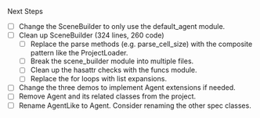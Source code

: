 
Next Steps
- [ ] Change the SceneBuilder to only use the default_agent module.
- [ ] Clean up SceneBuilder (324 lines, 260 code)
  - [ ] Replace the parse methods (e.g. parse_cell_size) with the composite pattern like the ProjectLoader.
  - [ ] Break the scene_builder module into multiple files. 
  - [ ] Clean up the hasattr checks with the funcs module.
  - [ ] Replace the for loops with list expansions.
- [ ] Change the three demos to implement Agent extensions if needed.
- [ ] Remove Agent and its related classes from the project.
- [ ] Rename AgentLike to Agent. Consider renaming the other spec classes.
